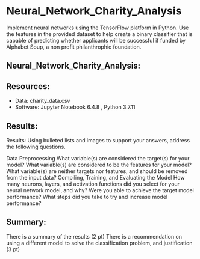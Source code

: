 # Neural_Network_Charity_Analysis
Implement neural networks using the TensorFlow platform in Python.  Use the features in the provided dataset to help create a binary classifier that is capable of predicting whether applicants will be successful if funded by Alphabet Soup, a non profit philanthrophic foundation.

## Neural_Network_Charity_Analysis:


## Resources:
* Data: charity_data.csv
* Software: Jupyter Notebook 6.4.8 , Python 3.7.11 

## Results:
Results: Using bulleted lists and images to support your answers, address the following questions.

Data Preprocessing
What variable(s) are considered the target(s) for your model?
What variable(s) are considered to be the features for your model?
What variable(s) are neither targets nor features, and should be removed from the input data?
Compiling, Training, and Evaluating the Model
How many neurons, layers, and activation functions did you select for your neural network model, and why?
Were you able to achieve the target model performance?
What steps did you take to try and increase model performance?

## Summary:
There is a summary of the results (2 pt)
There is a recommendation on using a different model to solve the classification problem, and justification (3 pt)

